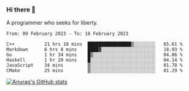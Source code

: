 ### Hi there 👋

<!--
**shejialuo/shejialuo** is a ✨ _special_ ✨ repository because its `README.md` (this file) appears on your GitHub profile.

Here are some ideas to get you started:

- 🔭 I’m currently working on ...
- 🌱 I’m currently learning ...
- 👯 I’m looking to collaborate on ...
- 🤔 I’m looking for help with ...
- 💬 Ask me about ...
- 📫 How to reach me: ...
- 😄 Pronouns: ...
- ⚡ Fun fact: ...
-->

A programmer who seeks for liberty.

<!--START_SECTION:waka-->

```text
From: 09 February 2023 - To: 16 February 2023

C++           21 hrs 18 mins  ████████████████▒░░░░░░░░   65.61 %
Markdown      6 hrs 8 mins    ████▓░░░░░░░░░░░░░░░░░░░░   18.93 %
Go            1 hr 34 mins    █▒░░░░░░░░░░░░░░░░░░░░░░░   04.86 %
Haskell       1 hr 20 mins    █░░░░░░░░░░░░░░░░░░░░░░░░   04.14 %
JavaScript    34 mins         ▒░░░░░░░░░░░░░░░░░░░░░░░░   01.78 %
CMake         25 mins         ▒░░░░░░░░░░░░░░░░░░░░░░░░   01.29 %
```

<!--END_SECTION:waka-->

[![Anurag's GitHub stats](https://github-readme-stats.vercel.app/api?username=shejialuo&show_icons=true&theme=dracula)](https://github.com/anuraghazra/github-readme-stats)
